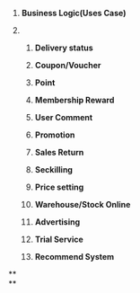 1. **Business Logic\(Uses Case\)**

2. 1. **Delivery status**

   2. **Coupon/Voucher**

   3. **Point**

   4. **Membership Reward**

   5. **User Comment**

   6. **Promotion**

   7. **Sales Return**

   8. **Seckilling**

   9. **Price setting**

   10. **Warehouse/Stock Online**

   11. **Advertising**

   12. **Trial Service**

   13. **Recommend System**

**  
**

